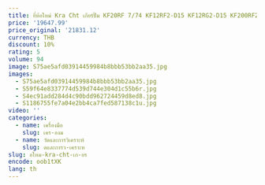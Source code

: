 ```yaml
---
title: ยี่ห้อใหม่ Kra Cht เกียร์ปั๊ม KF20RF 7/74 KF12RF2-D15 KF12RG2-D15 KF200RF2/197-D15 KF125RF2-D15 KF40RF2-D15
price: '19647.99'
price_original: '21831.12'
currency: THB
discount: 10%
rating: 5
volume: 94
image: S75ae5afd03914459984b8bbb53bb2aa35.jpg
images:
  - S75ae5afd03914459984b8bbb53bb2aa35.jpg
  - S59f64e8337774d539d744e304d1c55b6r.jpg
  - S4ec91add284d4c90bdd962724459d8ed8.jpg
  - S1186755fe7a04e2bb4ca7fed587138c1u.jpg
video: ''
categories:
  - name: เครื่องมือ
    slug: เคร-องม
  - name: วัดและการวิเคราะห์
    slug: ดและการว-เคราะห
slug: อใหม-kra-cht-เก-ยร
encode: oob1tXK
lang: th
---
```

  